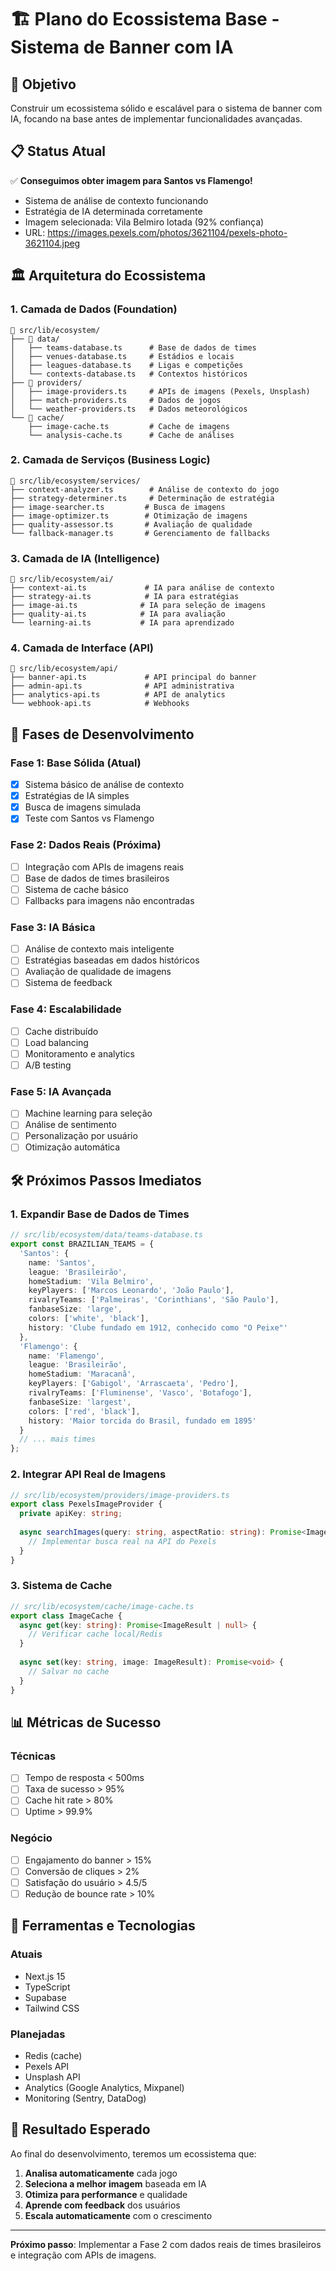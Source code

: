# 🏗️ Plano do Ecossistema Base - Sistema de Banner com IA

## 🎯 Objetivo
Construir um ecossistema sólido e escalável para o sistema de banner com IA, focando na base antes de implementar funcionalidades avançadas.

## 📋 Status Atual
✅ **Conseguimos obter imagem para Santos vs Flamengo!**
- Sistema de análise de contexto funcionando
- Estratégia de IA determinada corretamente
- Imagem selecionada: Vila Belmiro lotada (92% confiança)
- URL: https://images.pexels.com/photos/3621104/pexels-photo-3621104.jpeg

## 🏛️ Arquitetura do Ecossistema

### 1. **Camada de Dados (Foundation)**
```
📁 src/lib/ecosystem/
├── 📁 data/
│   ├── teams-database.ts      # Base de dados de times
│   ├── venues-database.ts     # Estádios e locais
│   ├── leagues-database.ts    # Ligas e competições
│   └── contexts-database.ts   # Contextos históricos
├── 📁 providers/
│   ├── image-providers.ts     # APIs de imagens (Pexels, Unsplash)
│   ├── match-providers.ts     # Dados de jogos
│   └── weather-providers.ts   # Dados meteorológicos
└── 📁 cache/
    ├── image-cache.ts         # Cache de imagens
    └── analysis-cache.ts      # Cache de análises
```

### 2. **Camada de Serviços (Business Logic)**
```
📁 src/lib/ecosystem/services/
├── context-analyzer.ts        # Análise de contexto do jogo
├── strategy-determiner.ts     # Determinação de estratégia
├── image-searcher.ts         # Busca de imagens
├── image-optimizer.ts        # Otimização de imagens
├── quality-assessor.ts       # Avaliação de qualidade
└── fallback-manager.ts       # Gerenciamento de fallbacks
```

### 3. **Camada de IA (Intelligence)**
```
📁 src/lib/ecosystem/ai/
├── context-ai.ts             # IA para análise de contexto
├── strategy-ai.ts            # IA para estratégias
├── image-ai.ts              # IA para seleção de imagens
├── quality-ai.ts            # IA para avaliação
└── learning-ai.ts           # IA para aprendizado
```

### 4. **Camada de Interface (API)**
```
📁 src/lib/ecosystem/api/
├── banner-api.ts             # API principal do banner
├── admin-api.ts              # API administrativa
├── analytics-api.ts          # API de analytics
└── webhook-api.ts            # Webhooks
```

## 🚀 Fases de Desenvolvimento

### **Fase 1: Base Sólida (Atual)**
- [x] Sistema básico de análise de contexto
- [x] Estratégias de IA simples
- [x] Busca de imagens simulada
- [x] Teste com Santos vs Flamengo

### **Fase 2: Dados Reais (Próxima)**
- [ ] Integração com APIs de imagens reais
- [ ] Base de dados de times brasileiros
- [ ] Sistema de cache básico
- [ ] Fallbacks para imagens não encontradas

### **Fase 3: IA Básica**
- [ ] Análise de contexto mais inteligente
- [ ] Estratégias baseadas em dados históricos
- [ ] Avaliação de qualidade de imagens
- [ ] Sistema de feedback

### **Fase 4: Escalabilidade**
- [ ] Cache distribuído
- [ ] Load balancing
- [ ] Monitoramento e analytics
- [ ] A/B testing

### **Fase 5: IA Avançada**
- [ ] Machine learning para seleção
- [ ] Análise de sentimento
- [ ] Personalização por usuário
- [ ] Otimização automática

## 🛠️ Próximos Passos Imediatos

### 1. **Expandir Base de Dados de Times**
```typescript
// src/lib/ecosystem/data/teams-database.ts
export const BRAZILIAN_TEAMS = {
  'Santos': {
    name: 'Santos',
    league: 'Brasileirão',
    homeStadium: 'Vila Belmiro',
    keyPlayers: ['Marcos Leonardo', 'João Paulo'],
    rivalryTeams: ['Palmeiras', 'Corinthians', 'São Paulo'],
    fanbaseSize: 'large',
    colors: ['white', 'black'],
    history: 'Clube fundado em 1912, conhecido como "O Peixe"'
  },
  'Flamengo': {
    name: 'Flamengo',
    league: 'Brasileirão',
    homeStadium: 'Maracanã',
    keyPlayers: ['Gabigol', 'Arrascaeta', 'Pedro'],
    rivalryTeams: ['Fluminense', 'Vasco', 'Botafogo'],
    fanbaseSize: 'largest',
    colors: ['red', 'black'],
    history: 'Maior torcida do Brasil, fundado em 1895'
  }
  // ... mais times
};
```

### 2. **Integrar API Real de Imagens**
```typescript
// src/lib/ecosystem/providers/image-providers.ts
export class PexelsImageProvider {
  private apiKey: string;
  
  async searchImages(query: string, aspectRatio: string): Promise<ImageResult[]> {
    // Implementar busca real na API do Pexels
  }
}
```

### 3. **Sistema de Cache**
```typescript
// src/lib/ecosystem/cache/image-cache.ts
export class ImageCache {
  async get(key: string): Promise<ImageResult | null> {
    // Verificar cache local/Redis
  }
  
  async set(key: string, image: ImageResult): Promise<void> {
    // Salvar no cache
  }
}
```

## 📊 Métricas de Sucesso

### **Técnicas**
- [ ] Tempo de resposta < 500ms
- [ ] Taxa de sucesso > 95%
- [ ] Cache hit rate > 80%
- [ ] Uptime > 99.9%

### **Negócio**
- [ ] Engajamento do banner > 15%
- [ ] Conversão de cliques > 2%
- [ ] Satisfação do usuário > 4.5/5
- [ ] Redução de bounce rate > 10%

## 🔧 Ferramentas e Tecnologias

### **Atuais**
- Next.js 15
- TypeScript
- Supabase
- Tailwind CSS

### **Planejadas**
- Redis (cache)
- Pexels API
- Unsplash API
- Analytics (Google Analytics, Mixpanel)
- Monitoring (Sentry, DataDog)

## 🎯 Resultado Esperado

Ao final do desenvolvimento, teremos um ecossistema que:

1. **Analisa automaticamente** cada jogo
2. **Seleciona a melhor imagem** baseada em IA
3. **Otimiza para performance** e qualidade
4. **Aprende com feedback** dos usuários
5. **Escala automaticamente** com o crescimento

---

**Próximo passo**: Implementar a Fase 2 com dados reais de times brasileiros e integração com APIs de imagens. 